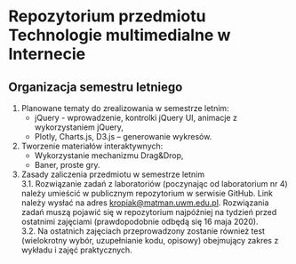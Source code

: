 # Repozytorium przedmiotu Technologie multimedialne w Internecie

## Organizacja semestru letniego

1. Planowane tematy do zrealizowania w semestrze letnim:  
     * jQuery - wprowadzenie, kontrolki jQuery UI, animacje z wykorzystaniem jQuery,
	 * Plotly, Charts.js, D3.js – generowanie wykresów.
2. Tworzenie materiałów interaktywnych:
   * Wykorzystanie mechanizmu Drag&Drop,
   * Baner, proste gry.
3. Zasady zaliczenia przedmiotu w semestrze letnim  
   3.1. Rozwiązanie zadań z laboratoriów (poczynając od laboratorium nr 4) należy umieścić w publicznym repozytorium w serwisie GitHub. Link należy wysłać na adres kropiak@matman.uwm.edu.pl. Rozwiązania zadań muszą pojawić się w repozytorium najpóźniej na tydzień przed ostatnimi zajęciami (prawdopodobnie odbędą się 16 maja 2020).  
   3.2. Na ostatnich zajęciach przeprowadzony zostanie również test (wielokrotny wybór, uzupełnianie kodu, opisowy) obejmujący zakres z wykładu i zajęć praktycznych.
